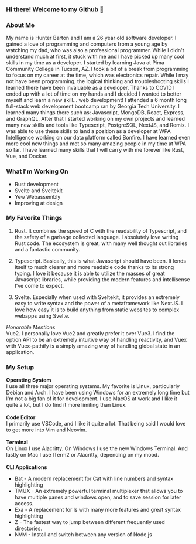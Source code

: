 ### Hi there! Welcome to my Github 👋

### About Me  
  
My name is Hunter Barton and I am a 26 year old software developer. I gained a love of programming and computers from a young age by watching my dad, who was also a professional programmer. While I didn't understand much at first, it stuck with me and I have picked up many cool skills in my time as a developer. I started by learning Java at Pima Community College in Tucson, AZ. I took a bit of a break from programming to focus on my career at the time, which was electronics repair. While I may not have been programming, the logical thinking and troubleshooting skills I learned there have been invaluable as a developer. Thanks to COVID I ended up with a lot of time on my hands and I decided I wanted to better myself and learn a new skill... web development! I attended a 6 month long full-stack web development bootcamp ran by Georgia Tech University. I learned many things there such as: Javascript, MongoDB, React, Express, and GraphQL. After that I started working on my own projects and learned many new skills and tools like Typescript, PostgreSQL, NextJS, and Remix. I was able to use these skills to land a position as a developer at WPA Intelligence working on our data platform called Bonfire. I have learned even more cool new things and met so many amazing people in my time at WPA so far. I have learned many skills that I will carry with me forever like Rust, Vue, and Docker. 

### What I'm Working On

* Rust development
* Svelte and Sveltekit
* Yew Webassembly
* Improving at design

### My Favorite Things

1. Rust. It combines the speed of C with the readability of Typescript, and the safety of a garbage collected language. I absolutely love writing Rust code. The ecosystem is great, with many well thought out libraries and a fantastic community.
  
2. Typescript. Basically, this is what Javascript should have been. It lends itself to much clearer and more readable code thanks to its strong typing. I love it because it is able to utilize the masses of great Javascript libraries, while providing the modern features and intellisense I've come to expect.
  
3. Svelte. Especially when used with Sveltekit, it provides an extremely easy to write syntax and the power of a metaframework like NextJS. I love how easy it is to build anything from static websites to complex webapps using Svelte.
  
*Honorable Mentions*  
   Vue2. I personally love Vue2 and greatly prefer it over Vue3. I find the option API to be an extremely intuitive way of handling reactivity, and Vuex with Vuex-pathify is a simply amazing way of handling global state in an application.
   
### My Setup 

**Operating System**  
I use all three major operating systems. My favorite is Linux, particularly Debian and Arch. I have been using Windows for an extremely long time but I'm not a big fan of it for development. I use MacOS at work and I like it quite a lot, but I do find it more limiting than Linux.  
<br />
**Code Editor**  
I primarily use VSCode, and I like it quite a lot. That being said I would love to get more into Vim and Neovim. 
<br />  
**Terminal**  
On Linux I use Alacritty. On Windows I use the new Windows Terminal. And lastly on Mac I use ITerm2 or Alacritty, depending on my mood.
<br />  
**CLI Applications**  
* Bat - A modern replacement for Cat with line numbers and syntax highlighting
* TMUX - An extremely powerful terminal multiplexer that allows you to have multiple panes and windows open, and to save session for later access.
* Exa - A replacement for ls with many more features and great syntax highlighting
* Z - The fastest way to jump between different frequently used directories.
* NVM - Install and switch between any version of Node.js
